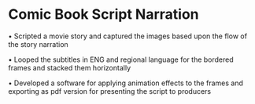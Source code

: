 # Comic Book Script Narration

•	Scripted a movie story and captured the images based upon the flow of the story narration

•	Looped the subtitles in ENG and regional language for the bordered frames and stacked them horizontally 

•	Developed a software for applying animation effects to the frames and exporting as pdf version for presenting the script to producers
